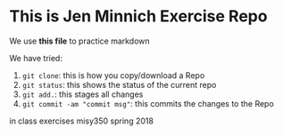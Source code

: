 # This is Jen Minnich Exercise Repo

We use **this file** to practice markdown

We have tried:

1. `git clone`: this is how you copy/download a Repo
2. `git status`: this shows the status of the current repo
3. `git add.`: this stages all changes
4. `git commit -am "commit msg"`: this commits the changes to the Repo


in class exercises misy350 spring 2018

